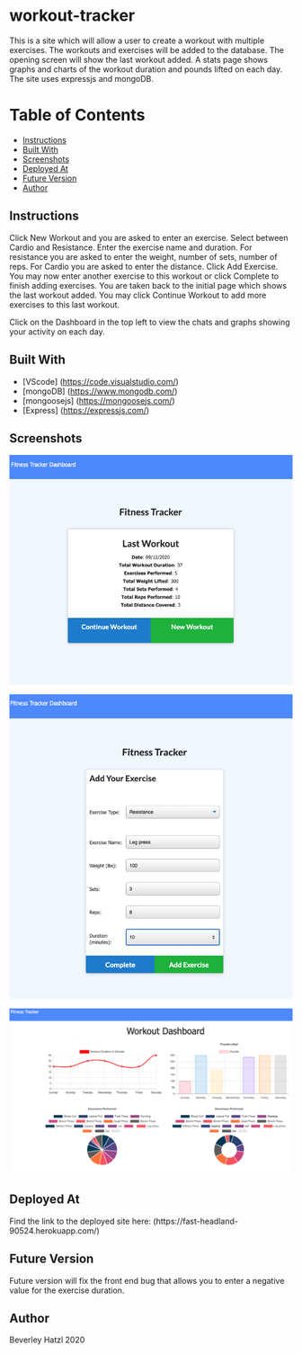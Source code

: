 # workout-tracker
This is a site which will allow a user to create a workout with multiple exercises. The workouts and exercises will be added to the database. The opening screen will show the last workout added. A stats page shows graphs and charts of the workout duration and pounds lifted on each day. The site uses expressjs and mongoDB.

# Table of Contents
* [Instructions](#instructions)
* [Built With](#built-with)
* [Screenshots](#screenshots)
* [Deployed At](#deployed-at)
* [Future Version](#future-version)
* [Author](#author)

## Instructions
<p>Click New Workout and you are asked to enter an exercise. Select between Cardio and Resistance. Enter the exercise name and duration. For resistance you are asked to enter the weight, number of sets, number of reps. For Cardio you are asked to enter the distance. Click Add Exercise. You may now enter another exercise to this workout or click Complete to finish adding exercises. You are taken back to the initial page which shows the last workout added. You may click Continue Workout to add more exercises to this last workout.</p>
<p>Click on the Dashboard in the top left to view the chats and graphs showing your activity on each day.</p>

## Built With

* [VScode] (https://code.visualstudio.com/) 
* [mongoDB] (https://www.mongodb.com/)
* [mongoosejs] (https://mongoosejs.com/)
* [Express] (https://expressjs.com/)

## Screenshots

![Screenshot of Initial page showing last workout](/public/images/image1.png)

![Screenshot of Add Exercise page](/public/images/image2.png)

![Screenshot of Stats/Dashboard](/public/images/image3.png)

## Deployed At
<p>Find the link to the deployed site here: (https://fast-headland-90524.herokuapp.com/)</p>

## Future Version
<p>Future version will fix the front end bug that allows you to enter a negative value for the exercise duration.</p>

## Author
Beverley Hatzl 2020